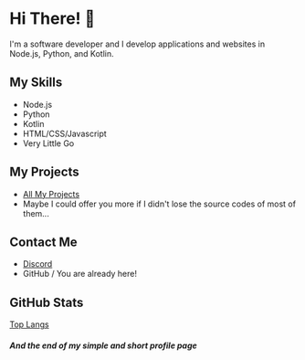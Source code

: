 # Hi There! 👋

I'm a software developer and I develop applications and websites in Node.js, Python, and Kotlin.

## My Skills
- Node.js
- Python
- Kotlin
- HTML/CSS/Javascript
- Very Little Go

## My Projects
- [All My Projects](https://github.com/sametkaplan0?tab=repositories)
- Maybe I could offer you more if I didn't lose the source codes of most of them...

## Contact Me
- [Discord](https://discord.com/users/791636466253824000)
- GitHub / You are already here!

## GitHub Stats
[Top Langs](https://github-readme-stats.vercel.app/api/top-langs/?username=sametkaplan0&hide_progress=true)
<h5>And the end of my simple and short profile page</h5>

